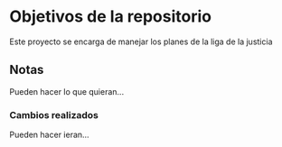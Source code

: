 # Objetivos de la repositorio

Este proyecto se encarga de manejar los planes de la liga de la justicia


## Notas
Pueden hacer lo que quieran...


### Cambios realizados
Pueden hacer ieran...
